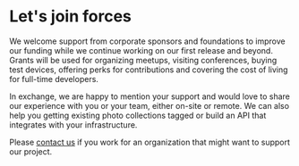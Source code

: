 # Let's join forces

We welcome support from corporate sponsors and foundations to improve our funding while we continue working on 
our first release and beyond. Grants will be used for organizing meetups, visiting conferences, buying test 
devices, offering perks for contributions and covering the cost of living for full-time developers.

In exchange, we are happy to mention your support and would love to share our experience with you or your team, 
either on-site or remote. We can also help you getting existing photo collections tagged or build an API that 
integrates with your infrastructure.

Please [contact us](mailto:hello@photoprism.org) if you work for an organization that might want to support our project.
